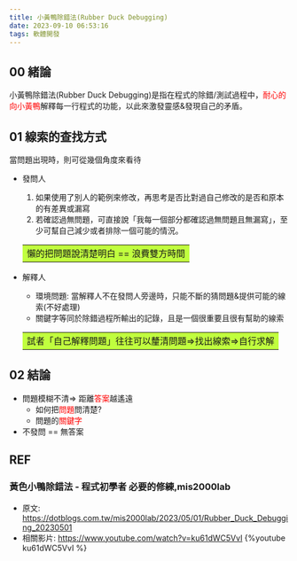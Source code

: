 ```yaml
---
title: 小黃鴨除錯法(Rubber Duck Debugging)
date: 2023-09-10 06:53:16
tags: 軟體開發
---
```


## 00 緒論 
小黃鴨除錯法(Rubber Duck Debugging)是指在程式的除錯/測試過程中，<font color=red>耐心的向小黃鴨</font>解釋每一行程式的功能，以此來激發靈感&發現自己的矛盾。

## 01 線索的查找方式 
當問題出現時，則可從幾個角度來看待

- 發問人
  1. 如果使用了別人的範例來修改，再思考是否比對過自己修改的是否和原本的有差異或漏寫
  2. 若確認過無問題，可直接說「我每一個部分都確認過無問題且無漏寫」，至少可幫自己減少或者排除一個可能的情況。
  <table><tr><td bgcolor=#C0FF3E>
    懶的把問題說清楚明白 == 浪費雙方時間
  </td></tr></table>

- 解釋人
  * 環境問題: 當解釋人不在發問人旁邊時，只能不斷的猜問題&提供可能的線索(不好處理)
  * 關鍵字等同於除錯過程所輸出的記錄，且是一個很重要且很有幫助的線索 
  <table><tr><td bgcolor=#C0FF3E>
    試者「自己解釋問題」往往可以釐清問題=>找出線索=>自行求解
  </td></tr></table>

## 02 結論
- 問題模糊不清=> 距離<font color=red>答案</font>越遙遠
  * 如何把<font color=red>問題</font>問清楚?
  * 問題的<font color=red>關鍵字</font>
- 不發問 == 無答案

## REF
### 黃色小鴨除錯法 - 程式初學者 必要的修練,mis2000lab
- 原文: https://dotblogs.com.tw/mis2000lab/2023/05/01/Rubber_Duck_Debugging_20230501
- 相關影片: https://www.youtube.com/watch?v=ku61dWC5VvI
  {%youtube ku61dWC5VvI %}
